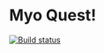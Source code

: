 # Myo Quest!

[![Build status](https://ci.appveyor.com/api/projects/status/ire63ya9wq55ixs2?svg=true)](https://ci.appveyor.com/project/RoryRoberts/myoquest)
